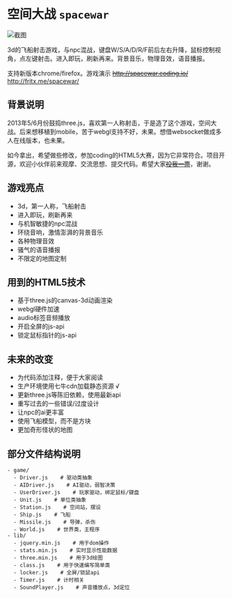 # 空间大战 `spacewar`

![截图](screenshots/20150331225000.png)

3d的飞船射击游戏，与npc混战，键盘W/S/A/D/R/F前后左右升降，鼠标控制视角，点左键射击。进入即玩，刷新再来。背景音乐，物理音效，语音播报。

支持新版本chrome/firefox。游戏演示 ~~<http://spacewar.coding.io/>~~ <http://fritx.me/spacewar/>

## 背景说明

2013年5/6月份鼓捣three.js，喜欢第一人称射击，于是造了这个游戏，空间大战。后来想移植到mobile，苦于webgl支持不好，未果。想借websocket做成多人在线版本，也未果。

如今拿出，希望做些修改，参加coding的HTML5大赛，因为它非常符合。项目开源，欢迎小伙伴前来观摩、交流思想、提交代码。希望大家~~[投我一票](https://coding.net/event/html5/vote?page=1)~~，谢谢。

## 游戏亮点

- 3d，第一人称，飞船射击
- 进入即玩，刷新再来
- 与机智敏捷的npc混战
- 环绕音响，激情澎湃的背景音乐
- 各种物理音效
- 骚气的语音播报
- 不限定的地图定制

## 用到的HTML5技术

- 基于three.js的canvas-3d动画渲染
- webgl硬件加速
- audio标签音频播放
- 开启全屏的js-api
- 锁定鼠标指针的js-api

## 未来的改变

- 为代码添加注释，便于大家阅读
- 生产环境使用七牛cdn加载静态资源 √
- 更新three.js等陈旧依赖，使用最新api
- 重写过去的一些错误/过度设计
- 让npc的ai更丰富
- 使用飞船模型，而不是方块
- 更加奇形怪状的地图

## 部分文件结构说明

```plain
- game/
  - Driver.js    # 驱动类抽象
  - AIDriver.js    # AI驱动，弱智决策
  - UserDriver.js    # 玩家驱动，绑定鼠标/键盘
  - Unit.js    # 单位类抽象
  - Station.js    # 空间站，摆设
  - Ship.js    # 飞船
  - Missile.js    # 导弹，杀伤
  - World.js    # 世界类，主程序
- lib/
  - jquery.min.js    # 用于dom操作
  - stats.min.js    # 实时显示性能数据
  - three.min.js    # 用于3d绘图
  - class.js    # 用于快速编写简单类
  - locker.js    # 全屏/锁鼠api
  - Timer.js    # 计时相关
  - SoundPlayer.js    # 声音播放点，3d定位
```
